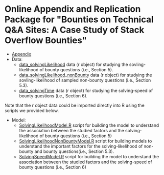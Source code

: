 # Online Appendix and Replication Package for "Bounties on Technical Q\&A Sites: A Case Study of Stack Overflow Bounties"

* [Appendix](https://github.com/SAILResearch/supportmaterial-18-jiayuan-SO_bounty/blob/master/appendix.pdf)
* Data: 
  * [data_solvingLikelihood](https://github.com/SAILResearch/supportmaterial-18-jiayuan-SO_bounty/blob/master/data_model/data_solvingLikelihood) data (r object) for studying the sovling-likelihood of bounty questions (i.e., Section  5).
  * [data_solvingLikelihood_nonBounty](https://github.com/SAILResearch/supportmaterial-18-jiayuan-SO_bounty/blob/master/data_model/data_solvingLikelihood_nonBounty) data (r object) for studying the sovling-likelihood of sampled non-bounty questions (i.e., Section 5.3).
  * [data_solvingTime](https://github.com/SAILResearch/supportmaterial-18-jiayuan-SO_bounty/blob/master/data_model/data_solvingTime) data (r object) for studying the solving-speed of bounty questions (i.e., Section 6).

Note that the r object data could be imported directly into R using the scripts we provided below. 

* Model:
  * [SolvingLikelihoodModel.R](https://github.com/SAILResearch/supportmaterial-18-jiayuan-SO_bounty/blob/master/data_model/SolvingLikelihoodModel.R) script for building the model to understand the association between the studied factors and the solving-likelihood of bounty questions (i.e., Section 5)
  * [SolvingLikelihoodNonBountyModel.R](https://github.com/SAILResearch/supportmaterial-18-jiayuan-SO_bounty/blob/master/data_model/SolvingLikelihoodNonBountyModel.R) script for building models to understand the important factors for the solving-likelihood of non-bounty and bounty questions(i.e., Section 5.3).
  * [SolvingSpeedModel.R](https://github.com/SAILResearch/supportmaterial-18-jiayuan-SO_bounty/blob/master/data_model/SolvingSpeedModel.R) script for building the model to understand the association between the studied factors and the solving-speed of bounty questions (i.e., Section 6)
